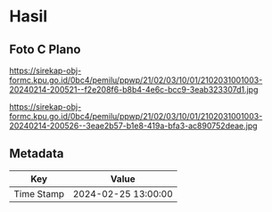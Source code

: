 # Hasil

## Foto C Plano

https://sirekap-obj-formc.kpu.go.id/0bc4/pemilu/ppwp/21/02/03/10/01/2102031001003-20240214-200521--f2e208f6-b8b4-4e6c-bcc9-3eab323307d1.jpg

https://sirekap-obj-formc.kpu.go.id/0bc4/pemilu/ppwp/21/02/03/10/01/2102031001003-20240214-200526--3eae2b57-b1e8-419a-bfa3-ac890752deae.jpg


## Metadata

| Key        | Value               |
| ---------- | ------------------- |
| Time Stamp | 2024-02-25 13:00:00 |



